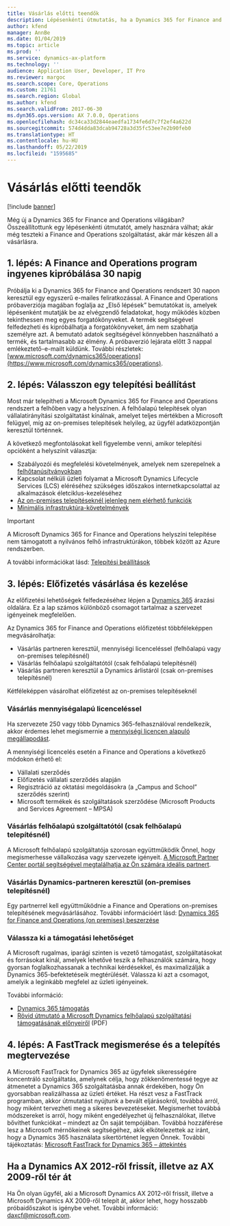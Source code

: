 ```yaml
---
title: Vásárlás előtti teendők
description: Lépésenkénti útmutatás, ha a Dynamics 365 for Finance and Operations beszerzését fontolgatja.
author: kfend
manager: AnnBe
ms.date: 01/04/2019
ms.topic: article
ms.prod: ''
ms.service: dynamics-ax-platform
ms.technology: ''
audience: Application User, Developer, IT Pro
ms.reviewer: margoc
ms.search.scope: Core, Operations
ms.custom: 21761
ms.search.region: Global
ms.author: kfend
ms.search.validFrom: 2017-06-30
ms.dyn365.ops.version: AX 7.0.0, Operations
ms.openlocfilehash: dc34ca33d2844eaedfa1734fe6d7c7f2ef4a622d
ms.sourcegitcommit: 574d4dda83dcab94728a3d35fc53ee7e2b90feb0
ms.translationtype: HT
ms.contentlocale: hu-HU
ms.lasthandoff: 05/22/2019
ms.locfileid: "1595685"
---
```

# <a name="before-you-buy"></a>Vásárlás előtti teendők

[!include [banner](../includes/banner.md)]

Még új a Dynamics 365 for Finance and Operations világában? Összeállítottunk egy lépésenkénti útmutatót, amely hasznára válhat; akár még teszteki a Finance and Operations szolgáltatást, akár már készen áll a vásárlásra.

## <a name="step-one-try-out-finance-and-operations-free-for-30-days"></a>1\. lépés: A Finance and Operations program ingyenes kipróbálása 30 napig

Próbálja ki a Dynamics 365 for Finance and Operations rendszert 30 napon keresztül egy egyszerű e-mailes feliratkozással. A Finance and Operations próbaverziója magában foglalja az „Első lépések” bemutatókat is, amelyek lépésenként mutatják be az elvégzendő feladatokat, hogy működés közben tekinthessen meg egyes forgatókönyveket. A termék segítségével felfedezheti és kipróbálhatja a forgatókönyveket, ám nem szabhatja személyre azt. A bemutató adatok segítségével könnyebben használható a termék, és tartalmasabb az élmény. A próbaverzió lejárata előtt 3 nappal emlékeztető-e-mailt küldünk. További részletek: [www.microsoft.com/dynamics365/operations](https://www.microsoft.com/dynamics365/operations).

## <a name="step-two-choose-a-deployment-option"></a>2\. lépés: Válasszon egy telepítési beállítást

Most már telepítheti a Microsoft Dynamics 365 for Finance and Operations rendszert a felhőben vagy a helyszínen. A felhőalapú telepítések olyan vállalatirányítási szolgáltatást kínálnak, amelyet teljes mértékben a Microsoft felügyel, míg az on-premises telepítések helyileg, az ügyfél adatközpontján keresztül történnek.

A következő megfontolásokat kell figyelembe venni, amikor telepítési opcióként a helyszínit választja:

- Szabályozói és megfelelési követelmények, amelyek nem szerepelnek a [felhőtanúsítványokban](https://explore.dynamics.com/operations/microsoft-dynamics-365-for-operations-certification-priorities)
- Kapcsolat nélküli üzleti folyamat a Microsoft Dynamics Lifecycle Services (LCS) eléréséhez szükséges időszakos internetkapcsolattal az alkalmazások életciklus-kezeléséhez
- [Az on-premises telepítéseknél jelenleg nem elérhető funkciók](features-not-implemented-on-prem.md)
- [Minimális infrastruktúra-követelmények](system-requirements-on-prem.md#minimum-infrastructure-requirements)

> [!IMPORTANT]
> A Microsoft Dynamics 365 for Finance and Operations helyszíni telepítése nem támogatott a nyilvános felhő infrastruktúrákon, többek között az Azure rendszerben.

A további információkat lásd: [Telepítési beállítások](../../dev-itpro/deployment/choose-deployment-type.md)

## <a name="step-three-buy-and-manage-a-subscription"></a>3\. lépés: Előfizetés vásárlása és kezelése

Az előfizetési lehetőségek felfedezéséhez lépjen a [Dynamics 365](https://www.microsoft.com/dynamics365/pricing) árazási oldalára. Ez a lap számos különböző csomagot tartalmaz a szervezet igényeinek megfelelően.

Az Dynamics 365 for Finance and Operations előfizetést többféleképpen megvásárolhatja:

- Vásárlás partneren keresztül, mennyiségi licenceléssel (felhőalapú vagy on-premises telepítésnél)
- Vásárlás felhőalapú szolgáltatótól (csak felhőalapú telepítésnél)
- Vásárlás partneren keresztül a Dynamics árlistáról (csak on-premises telepítésnél)

Kétféleképpen vásárolhat előfizetést az on-premises telepítéseknél

### <a name="buy-through-volume-licensing"></a>Vásárlás mennyiségalapú licenceléssel

Ha szervezete 250 vagy több Dynamics 365-felhasználóval rendelkezik, akkor érdemes lehet megismernie a [mennyiségi licencen alapuló megállapodást](https://www.microsoft.com/Licensing/product-licensing/dynamics365).

A mennyiségi licencelés esetén a Finance and Operations a következő módokon érhető el:

- Vállalati szerződés
- Előfizetés vállalati szerződés alapján
- Regisztráció az oktatási megoldásokra (a „Campus and School” szerződés szerint)
- Microsoft termékek és szolgáltatások szerződése (Microsoft Products and Services Agreement – MPSA)

### <a name="buy-through-a-cloud-solution-provider-cloud-only"></a>Vásárlás felhőalapú szolgáltatótól (csak felhőalapú telepítésnél)

A Microsoft felhőalapú szolgáltatója szorosan együttműködik Önnel, hogy megismerhesse vállalkozása vagy szervezete igényeit. [A Microsoft Partner Center portál segítségével megtalálhatja az Ön számára ideális partnert](https://partnercenter.microsoft.com/partner/home).

### <a name="buy-through-a-dynamics-partner-on-premises"></a>Vásárlás Dynamics-partneren keresztül (on-premises telepítésnél)

Egy partnerrel kell együttműködnie a Finance and Operations on-premises telepítésének megvásárlásához. További információért lásd: [Dynamics 365 for Finance and Operations (on premises) beszerzése](purchase-on-premises.md)

### <a name="choose-your-support-option"></a>Válassza ki a támogatási lehetőséget

A Microsoft rugalmas, iparági szinten is vezető támogatást, szolgáltatásokat és forrásokat kínál, amelyek lehetővé teszik a felhasználók számára, hogy gyorsan foglalkozhassanak a technikai kérdésekkel, és maximalizálják a Dynamics 365-befektetéseik megtérülését. Válassza ki azt a csomagot, amelyik a leginkább megfelel az üzleti igényeinek.

További információ:

- [Dynamics 365 támogatás](https://www.microsoft.com/dynamics365/support)
- [Rövid útmutató a Microsoft Dynamics felhőalapú szolgáltatási támogatásának előnyeiről](https://go.microsoft.com/fwlink/?LinkId=530335) (PDF)

## <a name="step-four-learn-about-fasttrack-and-plan-your-deployment"></a>4\. lépés: A FastTrack megismerése és a telepítés megtervezése

A Microsoft FastTrack for Dynamics 365 az ügyfelek sikerességére koncentráló szolgáltatás, amelynek célja, hogy zökkenőmentessé tegye az átmenetet a Dynamics 365 szolgáltatásba annak érdekében, hogy Ön gyorsabban realizálhassa az üzleti értéket. Ha részt vesz a FastTrack programban, akkor útmutatást nyújtunk a bevált eljárásokról, továbbá arról, hogy miként tervezheti meg a sikeres bevezetéseket. Megismerhet továbbá módszereket is arról, hogy miként engedélyezhet új felhasználókat, illetve bővíthet funkciókat – mindezt az Ön saját tempójában. Továbbá hozzáférése lesz a Microsoft mérnökeinek segítségéhez, akik elkötelezettek az iránt, hogy a Dynamics 365 használata sikertörténet legyen Önnek. További tájékoztatás: [Microsoft FastTrack for Dynamics 365 – áttekintés](fasttrack-dynamics-365-overview.md)

## <a name="if-you-are-upgrading-from-dynamics-ax-2012-or-migrating-from-ax-2009"></a>Ha a Dynamics AX 2012-ről frissít, illetve az AX 2009-ről tér át

Ha Ön olyan ügyfél, aki a Microsoft Dynamics AX 2012-ről frissít, illetve a Microsoft Dynamics AX 2009-ről telepít át, akkor lehet, hogy hosszabb próbaidőszakot is igénybe vehet. További információ: <daxcf@microsoft.com>.

